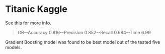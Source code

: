 # Titanic Kaggle

See [this](https://www.kaggle.com/c/titanic/rules) for more info.

>GB--Accuracy 0.816--Precision 0.852--Recall 0.684--Time 6.99

Gradient Boosting model was found to be best model out of the tested five models.